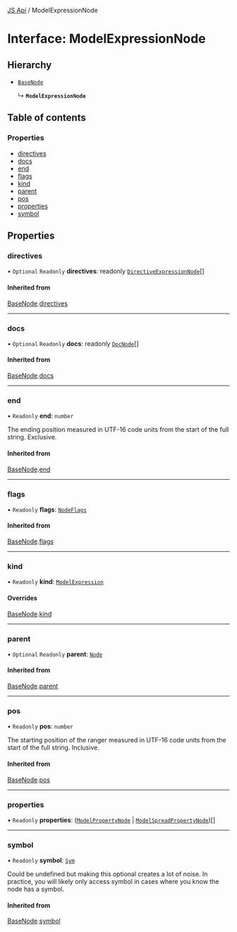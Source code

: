 [JS Api](../index.md) / ModelExpressionNode

# Interface: ModelExpressionNode

## Hierarchy

- [`BaseNode`](BaseNode.md)

  ↳ **`ModelExpressionNode`**

## Table of contents

### Properties

- [directives](ModelExpressionNode.md#directives)
- [docs](ModelExpressionNode.md#docs)
- [end](ModelExpressionNode.md#end)
- [flags](ModelExpressionNode.md#flags)
- [kind](ModelExpressionNode.md#kind)
- [parent](ModelExpressionNode.md#parent)
- [pos](ModelExpressionNode.md#pos)
- [properties](ModelExpressionNode.md#properties)
- [symbol](ModelExpressionNode.md#symbol)

## Properties

### directives

• `Optional` `Readonly` **directives**: readonly [`DirectiveExpressionNode`](DirectiveExpressionNode.md)[]

#### Inherited from

[BaseNode](BaseNode.md).[directives](BaseNode.md#directives)

___

### docs

• `Optional` `Readonly` **docs**: readonly [`DocNode`](DocNode.md)[]

#### Inherited from

[BaseNode](BaseNode.md).[docs](BaseNode.md#docs)

___

### end

• `Readonly` **end**: `number`

The ending position measured in UTF-16 code units from the start of the
full string. Exclusive.

#### Inherited from

[BaseNode](BaseNode.md).[end](BaseNode.md#end)

___

### flags

• `Readonly` **flags**: [`NodeFlags`](../enums/NodeFlags.md)

#### Inherited from

[BaseNode](BaseNode.md).[flags](BaseNode.md#flags)

___

### kind

• `Readonly` **kind**: [`ModelExpression`](../enums/SyntaxKind.md#modelexpression)

#### Overrides

[BaseNode](BaseNode.md).[kind](BaseNode.md#kind)

___

### parent

• `Optional` `Readonly` **parent**: [`Node`](../index.md#node)

#### Inherited from

[BaseNode](BaseNode.md).[parent](BaseNode.md#parent)

___

### pos

• `Readonly` **pos**: `number`

The starting position of the ranger measured in UTF-16 code units from the
start of the full string. Inclusive.

#### Inherited from

[BaseNode](BaseNode.md).[pos](BaseNode.md#pos)

___

### properties

• `Readonly` **properties**: ([`ModelPropertyNode`](ModelPropertyNode.md) \| [`ModelSpreadPropertyNode`](ModelSpreadPropertyNode.md))[]

___

### symbol

• `Readonly` **symbol**: [`Sym`](Sym.md)

Could be undefined but making this optional creates a lot of noise. In practice,
you will likely only access symbol in cases where you know the node has a symbol.

#### Inherited from

[BaseNode](BaseNode.md).[symbol](BaseNode.md#symbol)
